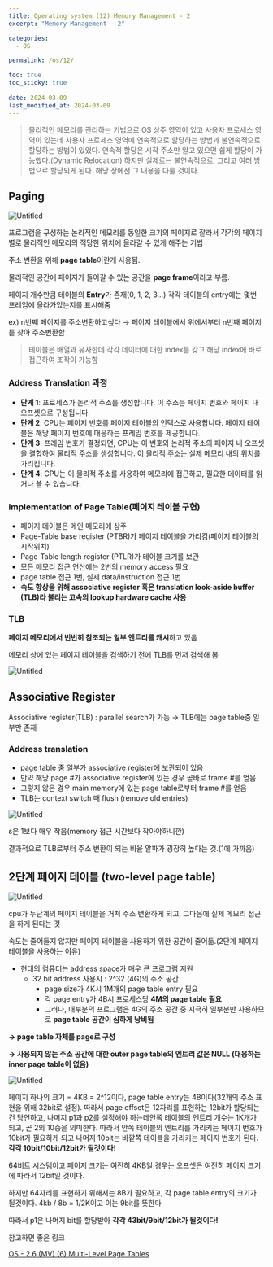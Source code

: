 ```yaml
---
title: Operating system (12) Memory Management - 2
excerpt: "Memory Management - 2"

categories:
  - OS

permalink: /os/12/

toc: true
toc_sticky: true
 
date: 2024-03-09
last_modified_at: 2024-03-09
---
```



> 물리적인 메모리를 관리하는 기법으로 OS 상주 영역이 있고 사용자 프로세스 영역이 있는데 사용자 프로세스 영역에 연속적으로 할당하는 방법과 불연속적으로 할당하는 방법이 있었다. 연속적 할당은 시작 주소만 알고 있으면 쉽게 할당이 가능했다.(Dynamic Relocation)
하지만 실제로는 불연속적으로, 그리고 여러 방법으로 할당되게 된다. 해당 장에선 그 내용을 다룰 것이다.
> 

## Paging

![Untitled](/assets/images/2024-03-09-Operating-system-12-Memory-Management--2/Untitled.png)

프로그램을 구성하는 논리적인 메모리를 동일한 크기의 페이지로 잘라서 각각의 페이지별로 물리적인 메모리의 적당한 위치에 올라갈 수 있게 해주는 기법

주소 변환을 위해 **page table**이란게 사용됨.

물리적인 공간에 페이지가 들어갈 수 있는 공간을 **page frame**이라고 부름.

페이지 개수만큼 테이블의 **Entry**가 존재(0, 1, 2, 3…) 각각 테이블의 entry에는 몇번 프레임에 올라가있는지를 표시해줌

ex) n번째 페이지를 주소변환하고싶다 → 페이지 테이블에서 위에서부터 n번째 페이지를 찾아 주소변환함

> 테이블은 배열과 유사한데 각각 데이터에 대한 index를 갖고 해당 index에 바로 접근하여 조작이 가능함
> 

### Address Translation 과정

- **단계 1**: 프로세스가 논리적 주소를 생성합니다. 이 주소는 페이지 번호와 페이지 내 오프셋으로 구성됩니다.
- **단계 2**: CPU는 페이지 번호를 페이지 테이블의 인덱스로 사용합니다. 페이지 테이블은 해당 페이지 번호에 대응하는 프레임 번호를 제공합니다.
- **단계 3**: 프레임 번호가 결정되면, CPU는 이 번호와 논리적 주소의 페이지 내 오프셋을 결합하여 물리적 주소를 생성합니다. 이 물리적 주소는 실제 메모리 내의 위치를 가리킵니다.
- **단계 4**: CPU는 이 물리적 주소를 사용하여 메모리에 접근하고, 필요한 데이터를 읽거나 쓸 수 있습니다.

### Implementation of Page Table(페이지 테이블 구현)

- 페이지 테이블은 메인 메모리에 상주
- Page-Table base register (PTBR)가 페이지 테이블을 가리킴(페이지 테이블의 시작위치)
- Page-Table length register (PTLR)가 테이블 크기를 보관
- 모든 메모리 접근 연산에는 2번의 memory access 필요
- page table 접근 1번, 실제 data/instruction 접근 1번
- **속도 향상을 위해 associative register 혹은 translation look-aside buffer (TLB)라 불리는 고속의 lookup hardware cache 사용**

### TLB

**페이지 메모리에서 빈번히 참조되는 일부 엔트리를 캐시**하고 있음

메모리 상에 있는 페이지 테이블을 검색하기 전에 TLB를 먼저 검색해 봄

![Untitled](/assets/images/2024-03-09-Operating-system-12-Memory-Management--2/Untitled%201.png)

## Associative Register

Associative register(TLB) : parallel search가 가능 → TLB에는 page table중 일부만 존재

### Address translation

- page table 중 일부가 associative register에 보관되어 있음
- 만약 해당 page #가 associative register에 있는 경우 곧바로 frame #를 얻음
- 그렇지 않은 경우 main memory에 있는 page table로부터 frame #를 얻음
- TLB는 context switch 때 flush (remove old entries)

![Untitled](/assets/images/2024-03-09-Operating-system-12-Memory-Management--2/Untitled%202.png)

ε은 1보다 매우 작음(memory 접근 시간보다 작아야하니깐)

결과적으로 TLB로부터 주소 변환이 되는 비율 알파가 굉장히 높다는 것.(1에 가까움) 

## 2단계 페이지 테이블 (two-level page table)

![Untitled](/assets/images/2024-03-09-Operating-system-12-Memory-Management--2/Untitled%203.png)

cpu가 두단계의 페이지 테이블을 거쳐 주소 변환하게 되고, 그다음에 실제 메모리 접근을 하게 된다는 것

속도는 줄어들지 않지만 페이지 테이블을 사용하기 위한 공간이 줄어듦.(2단계 페이지 테이블을 사용하는 이유)

- 현대의 컴퓨터는 address space가 매우 큰 프로그램 지원
    - 32 bit address 사용시 : 2^32 (4G)의 주소 공간
        - page size가 4K시 1M개의 page table entry 필요
        - 각 page entry가 4B시 프로세스당 **4M의 page table 필요**
        - 그러나, 대부분의 프로그램은 4G의 주소 공간 중 지극히 일부분만 사용하므로 **page table 공간이 심하게 낭비됨**

**→ page table 자체를 page로 구성**

**→ 사용되지 않는 주소 공간에 대한 outer page table의 엔트리 값은 NULL (대응하는 inner page table이 없음)**

![Untitled](/assets/images/2024-03-09-Operating-system-12-Memory-Management--2/Untitled%204.png)

페이지 하나의 크기 = 4KB = 2^12이다, page table entry는 4B이다(32개의 주소 표현을 위해 32bit로 설정). 따라서 page offset은 12자리를 표현하는 12bit가 할당되는건 당연하고, 나머지 p1과 p2를 설정해야 하는데안쪽 테이블의 엔트리 개수는 1K개가 되고, 곧 2의 10승을 의미한다. 따라서 안쪽 테이블의 엔트리를 가리키는 페이지 번호가 10bit가 필요하게 되고 나머지 10bit는 바깥쪽 테이블을 가리키는 페이지 번호가 된다. **각각 10bit/10bit/12bit가 될것이다!**

64비트 시스템이고 페이지 크기는 여전히 4KB일 경우는 오프셋은 여전히 페이지 크기에 따라서 12bit일 것이다. 

하지만 64자리를 표현하기 위해서는 8B가 필요하고, 각 page table entry의 크기가 될것이다. 4kb / 8b = 1/2K이고 이는 9bit를 뜻한다

따라서 p1은 나머지 bit를 할당받아 **각각 43bit/9bit/12bit가 될것이다!**

참고하면 좋은 링크

[OS - 2.6 (MV) (6) Multi-Level Page Tables](https://velog.io/@junttang/OS-2.6-MV-6-Multi-Level-Page-Tables)